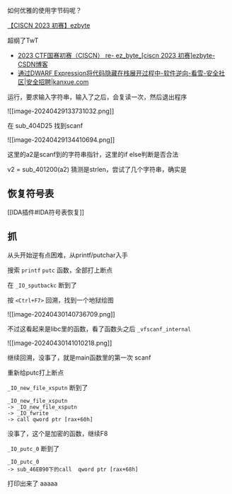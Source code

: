 如何优雅的使用字节码呢？

[【CISCN 2023 初赛】ezbyte](https://www.nssctf.cn/problem/4052)

超纲了TwT

- [2023 CTF国赛初赛（CISCN） re- ez_byte_[ciscn 2023 初赛]ezbyte-CSDN博客](https://blog.csdn.net/qq_54894802/article/details/130956092)
- [通过DWARF Expression将代码隐藏在栈展开过程中-软件逆向-看雪-安全社区|安全招聘|kanxue.com](https://bbs.kanxue.com/thread-271891.htm)

运行，要求输入字符串，输入了之后，会复读一次，然后退出程序

![[image-20240429133731032.png]]

在 sub_404D25 找到scanf

![[image-20240429134410694.png]]

这里的a2是scanf到的字符串指针，这里的if else判断是否合法

v2 = sub_401200(a2) 猜测是strlen，尝试了几个字符串，确实是

## 恢复符号表

[[IDA插件#IDA符号表恢复]]

## 抓

从头开始逆有点困难，从printf/putchar入手

搜索 `printf` `putc` 函数，全部打上断点

在 `_IO_sputbackc` 断到了

按 `<Ctrl+F7>` 回溯，找到一个地狱绘图

![[image-20240430140736709.png]]

不过这看起来是libc里的函数，看了函数头之后 `_vfscanf_internal`

![[image-20240430141010218.png]]

继续回溯，没事了，就是main函数里的第一次 scanf

重新给putc打上断点

`_IO_new_file_xsputn` 断到了

```
_IO_new_file_xsputn
-> _IO_new_file_xsputn
-> _IO_fwrite
-> call qword ptr [rax+60h]
```

没事了，这个是加密的函数，继续F8

`_IO_putc_0` 断到了

```
_IO_putc_0
-> sub_46EB90下的call  qword ptr [rax+68h]
```

打印出来了 aaaaa

